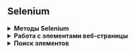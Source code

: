 ## Selenium

<details><summary><b>Методы Selenium</b></summary>

### Метод get
  
Сообщает браузеру, что нужно открыть сайт по указанной ссылке
```python
driver.get("https://suninjuly.github.io/text_input_task.html")
```  
  
### Метод click

Позволяет найти элемент и нажать на него
```python
option1 = browser.find_element(By.CSS_SELECTOR, "[value='python']").click()
```  

### Методы find_element и find_elements  
  
Данные методы, в сочетании с классом **By** для выбора атрибутов, могут быть полезны для поиска элементов страницы.

`find_element` - возвращает первый экземпляр из нескольких веб-элементов с определенным атрибутом в DOM. Метод вызывает исключение **NoSuchElementException**, если ни один элемент не соответствует требуемому локатору. 

`find_elements` - возвращает список всех экземпляров веб-элементов, соответствующих определенному атрибуту. Список будет пустым, если в DOM нет нужных элементов.
```python
from selenium.webdriver.common.by import By
driver.find_element(By.XPATH, '//input[name()="password"]')
driver.find_elements(By.XPATH, '//input')  
```  
  
### Метод get_attribute  
  
Позволяет узнать значение атрибута элемента. Значение атрибута представляет собой строку. Если значение атрибута отсутствует, то это равносильно значению атрибута равному "false". Если атрибута нет, то метод вернёт значение None.
```python
people_radio = browser.find_element(By.ID, "peopleRule")
people_checked = people_radio.get_attribute("checked")  
```  

### Метод execute_script  
  
С помощью метода `execute_script` можно выполнить программу, написанную на языке JavaScript, как часть сценария автотеста в запущенном браузере. Исполняемый JavaScript код нужно заключать в кавычки (двойные или одинарные). Также можно выполнить сразу несколько инструкций, перечислив их через точку с запятой.
```python
# Вызвать alert в браузере  
browser.execute_script("alert('Robots at work');")
  
# Изменить заголовок страницы, затем вызвать alert  
browser.execute_script("document.title='Script executing';alert('Robots at work');")
  
# Проскроллить страницу на 100 пикселей вниз
browser.execute_script("window.scrollBy(0, 100);")
``` 

### Метод select

Класс **Select** предоставляет полезные методы для взаимодействия с раскрывающимися списками, выбора элементов и многого другого. Вначале нужно инициализировать новый объект, передав в него WebElement с тегом **select**. Далее можно найти любой вариант из списка с помощью метода `select_by_value(value)`.

`select_by_visible_text("text")` - ищет элемент по видимому тексту.

`select.select_by_index(index)` - ищет элемент по его индексу или порядковому номеру. Индексация начинается с нуля. 
```python
from selenium.webdriver.support.ui import Select
select = Select(browser.find_element(By.TAG_NAME, "select"))
select.select_by_value("1")
```
  
### Метод switch_to_window

Позволяет переключиться на нужное окно. Дескриптор окна передается в качестве аргумента методу `switch_to_window()`.
```python
browser.switch_to.window(window_name)
```  
Чтобы узнать имя новой вкладки, нужно использовать метод `window_handles`, который возвращает массив имён всех вкладок.
```python
new_window = browser.window_handles[1]
```
Также можно запомнить имя текущей вкладки, чтобы иметь возможность потом к ней вернуться.
```python
first_window = browser.window_handles[0]
```  
  
### Настройка ожиданий в Selenium (Selenium Waits)

#### Неявные ожидания (Implicit waits)

Неявное ожидание информирует Selenium WebDriver о необходимости проверять DOM в течение определенного периода времени при попытке найти веб-элемент, который не доступен сразу после загрузки страницы. По умолчанию неявное ожидание равно нулю. Однако, как только мы определяем его, оно устанавливается на время жизни объекта WebDriver.

```python
# На каждый вызов команды find_element WebDriver будет ждать 10 секунд до появления элемента на странице прежде, 
# чем выбросить исключение NoSuchElementException

from selenium import webdriver

driver = webdriver.Chrome()
driver.implicitly_wait(10)
driver.get("https://www.lambdatest.com/")
element = driver.find_element_by_id("testing_form")
```  

#### Явные ожидания (Explicit Waits)
  
Используется, когда мы хотим дождаться выполнения определенного условия, прежде чем продолжить работу. **Explicit Waits** позволяют задать специальное ожидание для конкретного элемента. Задание явных ожиданий реализуется с помощью инструментов **WebDriverWait** и **expected_conditions**.  
 
```python
from selenium.webdriver.common.by import By
from selenium.webdriver.support.ui import WebDriverWait
from selenium.webdriver.support import expected_conditions as EC
from selenium import webdriver

browser = webdriver.Chrome()
browser.get("http://suninjuly.github.io/wait2.html")

# говорим Selenium проверять в течение 5 секунд, пока кнопка не станет кликабельной
button = WebDriverWait(browser, 5).until(
        EC.element_to_be_clickable((By.ID, "verify"))
    )
# element_to_be_clickable вернет элемент, когда он станет кликабельным, или вернет False в ином случае.
button.click()
message = browser.find_element(By.ID, "verify_message")

assert "successful" in message.text
```  

В объекте **WebDriverWait** используется функция **until**, в которую передается правило ожидания, элемент, а также значение, по которому мы будем искать элемент. В модуле **expected_conditions** есть много других правил, которые позволяют реализовать необходимые ожидания, посмотреть их можно [здесь](https://selenium-python.readthedocs.io/api.html#module-selenium.webdriver.support.expected_conditions).
  
Если мы захотим проверять, что кнопка становится неактивной после отправки данных, то можно задать негативное правило с помощью метода **until_not**  
  
```python
# говорим Selenium проверять в течение 5 секунд пока кнопка станет неактивной
  
button = WebDriverWait(browser, 5).until_not(
        EC.element_to_be_clickable((By.ID, "verify"))
    )
```    
  
</details>
  
<details><summary><b>Работа с элементами веб-страницы</b></summary>  

### Работа с элементами типа checkbox и radiobutton
  
Checkbox позволяют выбирать/отключать любой из представленных вариантов, а radiobutton позволяют выбрать только один из вариантов.
  
Оба этих элемента создаются при помощи тега **input** со значением атрибута **type** равным **checkbox** или **radio** соответственно.
```html
<input type="checkbox">
<input type="radio">
``` 
Если checkbox или radiobutton выбран, то у элемента появится новый атрибут **checked** без значения.  
```html
<input type="checkbox" checked>
<input type="radio" checked>
```  
Checkboxes могут иметь как одинаковые, так и разные значения атрибута **name**. Radiobuttons объединяются в группу, где все элементы имеют одинаковые значения атрибута **name**, но разные значения атрибута **value**. Поэтому и те, и другие лучше искать с помощью значения **id** или значения атрибута **value**.  
```html
<input type="radio" name="language" value="python" checked>
<input type="radio" name="language" value="selenium">
```   
Тег **label** используется для того, чтобы сделать кликабельным текст, который отображается рядом с checkbox. Элемент **label** связывается с элементом **input** с помощью атрибута **for**, в котором указывается значение атрибута **id** для элемента **input**
```html
<div>
  <input type="radio" id="python" name="language" checked>
  <label for="python">Python</label>
</div>
```


### Работа со списками
  
Особенности выпадающих списков:
- У каждого элемента списка обычно есть уникальное значение атрибута **value**
- В списках может быть разрешено выбирать как только один, так и несколько вариантов, в зависимости от типа списка
- Визуально списки могут различаться тем, что в одном случае все варианты скрыты в выпадающем меню, а в другом все варианты или их часть видны

```html
<label for="dropdown">Выберите язык программирования:</label>
<select id="dropdown" class="custom-select">
 <option selected>--</option>
 <option value="1">Python</option>
 <option value="2">Java</option>
 <option value="3">JavaScript</option>
</select>
```

Варианты ответа задаются тегом **option**, значение **value** может отсутствовать. Можно отмечать варианты с помощью метода `click()`. Для этого сначала нужно применить метод `click()` для элемента с тегом **select**, чтобы список раскрылся, а затем кликнуть на нужный вариант ответа. Но более удобным способом считается использование специального класса **Select** из библиотеки WebDriver.

### Загрузка файлов
  
Для загрузки файлов на веб-странице, можно использовать метод `send_keys`, где в качестве аргумента передается путь к нужному файлу на диске. Чтобы указать путь к файлу, можно использовать стандартный модуль Python для работы с операционной системой — **os**. Элемент в форме, который выглядит, как кнопка добавления файла, имеет атрибут **type="file"**. Сначала нужно найти этот элемент с помощью селектора, а затем применить к нему метод `send_keys(file_path)`.
```python
# Если файлы lesson2_7.py и file_example.txt" лежат в одном каталоге 

# импортируем модуль  
import os
# получаем путь к директории текущего исполняемого скрипта lesson2_7.py
current_dir = os.path.abspath(os.path.dirname(__file__))
# имя файла, который будем загружать на сайт
file_name = "file_example.txt"
# получаем путь к file_example.txt  
file_path = os.path.join(current_dir, file_name)
# отправляем файл  
element.send_keys(file_path)  
```  

### Обработка всплывающих окон и оповещений
  
Существует всего три основных типа всплывающих окон и предупреждений, которые обычно используются в веб-приложениях:
- Simple Alert
- Confirmation Alert
- Prompt Alert

#### driver.switch_to.alert
  
Свойство `switch_to.alert` возвращает открытый в данный момент объект **alert**.  Для этого нужно сначала переключиться на окно с **alert**, а затем принять его с помощью команды `accept()`.
```python
alert = browser.switch_to.alert
alert.accept()  
```
Чтобы получить текст из **alert**, используется свойство `text` объекта **alert**.
```python
alert = browser.switch_to.alert
alert_text = alert.text
```
Для работы с модальным окном **confirm** используются свойства `accept()` и `dismiss()`.
```python
confirm = browser.switch_to.alert
confirm.dismiss()
```  
Модального окно **prompt** имеет дополнительное поле для ввода текста. Чтобы ввести текст, используется метод `send_keys()`.
```python
prompt = browser.switch_to.alert
prompt.send_keys("My answer")
prompt.accept()
```   
</details>

<details>
<summary><b>Поиск элементов</b></summary>
<br>
<details>
<summary><b>Поиск элементов с помощью Selenium</b></summary>

<br>
  
```python
find_element(By.ID, value)                  #поиск по уникальному атрибуту id элемента

find_element(By.CSS_SELECTOR, value)        #поиск элемента с помощью правил на основе CSS

find_element(By.XPATH, value)               #поиск с помощью языка запросов XPath, позволяет выполнять очень гибкий поиск элементов

find_element(By.NAME, value)                #поиск по атрибуту name элемента

find_element(By.TAG_NAME, value)            #поиск элемента по названию тега элемента

find_element(By.CLASS_NAME, value)          #поиск по значению атрибута class

find_element(By.LINK_TEXT, value)           #поиск ссылки на странице по полному совпадению

find_element(By.PARTIAL_LINK_TEXT, value)   #поиск ссылки на странице, если текст селектора совпадает с любой частью текста ссылки

find_elements(locator, value)               #поиск нескольких элементов
```
```python
# Пример: найти кнопку со значением id="submit_button"

from selenium import webdriver
from webdriver_manager.chrome import ChromeDriverManager
from selenium.webdriver.common.by import By

browser = webdriver.Chrome(executable_path=ChromeDriverManager().install())
browser.get("http://suninjuly.github.io/simple_form_find_task.html")
button = browser.find_element(By.ID, "submit_button")
```
>**Отличие find_element и find_elements**
>
>Если первый метод не смог найти элемент на странице, то он вызовет ошибку **NoSuchElementException**, которая прервёт выполнение кода. Второй же метод всегда возвращает валидный результат: если ничего не было найдено, то он вернёт пустой список и программа перейдет к выполнению следующего шага в коде.
</details>

<details>
<summary><b>Поиск элементов с помощью XPath</b></summary>

<br>
  
**по тегу**
```
//div
```
```
//div//p
```
**по атрибуту**
```
//div[@class='g']
```
```
//*[@id='abc']
```
**по тексту внутри тега**
```
//div[text()='text']
```
```
//div[contains(text(),'text'])
```
```
//span[contains(@class,'LC2Ob'])
```
**по номеру элемента**
```
//ul/li[1]
```
```
//ul/li[last()]
```
```
//ul/li[last()-1]
```  
```
//ol[@class='list news_list']/li[2]//span[@class='news_item-content']
```  
```
//ol[@class='news']/li[position()=1]"))  
```
  
**обращение к соседнему элементу родителя**
```
//span[text()='text']/parent::div/following-sibling::div
```
  
**поиск с использованием AND и OR**
```
//a[@rel='noopener' or @target='_blank']
//a[@rel='noopener' and @target='_blank']
//a[@rel='noopener' and @target='_blank' and contains(@class, 'home-link_black_yes')]
```
  
:bulb: [Xpath cheatsheet](https://devhints.io/xpath)
</details>

<details>
<summary><b>Поиск элементов с помощью CSS селекторов</b></summary>

<br>
  
**универсальный** - применяется ко всем эелементам на странице
```css
*
```
**по тегу**
```css
p
```
**по классу**
```css
.paragraph
```
```css
p.another-class
```
**по id**
```css
#abc
```
```css
h2#www
```
**по атрибуту**
```css
a[href="https://google.com"]
```
**селектор потомков** (контекстный селектор)
```css
.container h3
```
**дочерний селектор** (применяется только к единственному первому ребенку)
```css
.container > p
```
**сестринский селектор** (самый ближайший к элементу)
```css
#heading + span
```
**селектор псевдоклассов**
```css
a:hover
```
**селектор псевдоэлементов**
```css
h1::first-letter
```
</details>

<details>
<summary><b>Поиск элементов в консоли DevTools</b></summary>

<br>
  
**по тегу**
```javascript
$$ ("body")
```
**по id**
```javascript
$$ ("#abc")
```
**по классу**
```javascript
$$ (".appbar")
```
**поиск по трем классам**
```javascript
$$ (".col.rhscol.rhstcs")
```
**найти тег у которого нет указанного класса**
```javascript
$$ ("div:not(.col)")
```
**по атрибуту**
```javascript
$$ ("[role='main']")
```
```javascript
$$ ("div[role]")
```
```javascript
$$ ("div[role*='ai']")
```
```javascript
$$ ("div[role^='ai']")
```
```javascript
$$ ("div[role$='in']")
```
**найти тег вложенный в другой тег**
```javascript
$$ ("div[jscontroller='TxZWcc'] div.liYKde")
```
**найти только ребенка, где тег вложен в другой тег**
```javascript
$$ ("div[jscontroller='TxZWcc'] > div.liYKde")
```
**найти у одного тега другой тег**
```javascript
$$ ("ul li:first-child")
```
```javascript
$$ ("ul li:last-child")
```
```javascript
$$ ("li:nth-child(2)")
```
</details>
</details>
